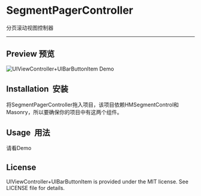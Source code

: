 # SegmentPagerController

分页滚动视图控制器

---- 


Preview  预览
---- 
![UIViewController+UIBarButtonItem Demo][image-1]

## Installation &nbsp;安装
将SegmentPagerController拖入项目，该项目依赖HMSegmentControl和Masonry，所以要确保你的项目中有这两个组件。
## Usage &nbsp;用法
请看Demo

## License
UIViewController+UIBarButtonItem is provided under the MIT license. See LICENSE file for details.

[image-1]:	https://github.com/wangcy90/SegmentPagerController/blob/master/Preview/DemoPreview.gif